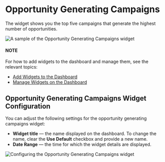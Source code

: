 <a id="user-guide-business-intelligence-widgets-opportunity-generating-campaigns"></a>

# Opportunity Generating Campaigns

The widget shows you the top five campaigns that generate the highest number of opportunities.

![A sample of the Opportunity Generating Campaigns widget](user/img/dashboards/op_generating_camp.png)

#### NOTE
For how to add widgets to the dashboard and manage them, see the relevant topics:

* [Add Widgets to the Dashboard](index.md#user-guide-business-intelligence-widgets-add)
* [Manage Widgets on the Dashboard](index.md#user-guide-business-intelligence-widgets-manage)

## Opportunity Generating Campaigns Widget Configuration

You can adjust the following settings for the opportunity generating campaigns widget:

* **Widget title** — the name displayed on the dashboard. To change the name, clear the **Use Default** checkbox and provide a new name.
* **Date Range** — the time for which the widget details are displayed.

![Configuring the Opportunity Generating Campaigns widget](user/img/dashboards/op_generating_camp_config.png)
